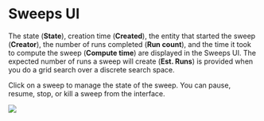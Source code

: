 # Sweeps UI


<!-- <figure><img src="../../../.gitbook/assets/Screen Shot 2022-09-02 at 4.10.44 PM.png" alt=""><figcaption></figcaption></figure> -->

The state (**State**), creation time (**Created**), the entity that started the sweep (**Creator**), the number of runs completed (**Run count**), and the time it took to compute the sweep (**Compute time**) are displayed in the Sweeps UI. The expected number of runs a sweep will create (**Est. Runs**) is provided when you do a grid search over a discrete search space.



Click on a sweep to manage the state of the sweep. You can pause, resume, stop, or kill a sweep from the interface.

![](https://downloads.intercomcdn.com/i/o/146037849/aeae7b64ddf7008f48dfb170/sweep+controls.png)
